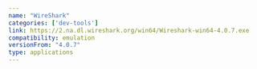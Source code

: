 ```yaml
---
name: "WireShark"
categories: ['dev-tools']
link: https://2.na.dl.wireshark.org/win64/Wireshark-win64-4.0.7.exe
compatibility: emulation
versionFrom: "4.0.7"
type: applications
---
```


